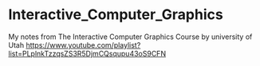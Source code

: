 # Interactive_Computer_Graphics
My notes from The Interactive Computer Graphics Course by university of Utah
https://www.youtube.com/playlist?list=PLplnkTzzqsZS3R5DjmCQsqupu43oS9CFN

